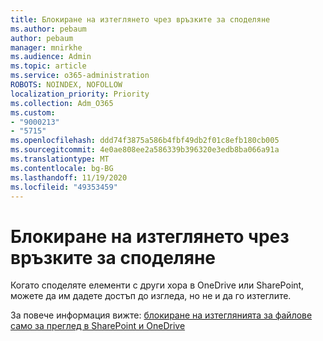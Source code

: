```yaml
---
title: Блокиране на изтеглянето чрез връзките за споделяне
ms.author: pebaum
author: pebaum
manager: mnirkhe
ms.audience: Admin
ms.topic: article
ms.service: o365-administration
ROBOTS: NOINDEX, NOFOLLOW
localization_priority: Priority
ms.collection: Adm_O365
ms.custom:
- "9000213"
- "5715"
ms.openlocfilehash: ddd74f3875a586b4fbf49db2f01c8efb180cb005
ms.sourcegitcommit: 4e0ae808ee2a586339b396320e3edb8ba066a91a
ms.translationtype: MT
ms.contentlocale: bg-BG
ms.lasthandoff: 11/19/2020
ms.locfileid: "49353459"
---
```

# <a name="block-download-on-sharing-links"></a>Блокиране на изтеглянето чрез връзките за споделяне

Когато споделяте елементи с други хора в OneDrive или SharePoint, можете да им дадете достъп до изгледа, но не и да го изтеглите.

За повече информация вижте: [блокиране на изтеглянията за файлове само за преглед в SharePoint и OneDrive](https://support.microsoft.com/office/block-downloads-for-view-only-files-in-sharepoint-and-onedrive-6051184b-62ac-4149-b874-13dcd40ef91e)
